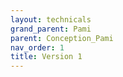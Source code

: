 ```yaml
---
layout: technicals
grand_parent: Pami
parent: Conception_Pami
nav_order: 1
title: Version 1
---
```




<model-viewer disable-zoom src="../../models/PAMI_v1.gltf" ar ar-modes="webxr scene-viewer quick-look" camera-controls tone-mapping="neutral" poster="../../models/poster_pamiv1.webp" shadow-intensity="1" height="150%" weight="150%"> </model-viewer>